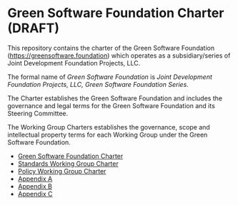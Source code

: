 # Green Software Foundation Charter (DRAFT)

This repository contains the charter of the Green Software Foundation (https://greensoftware.foundation) which operates as a
subsidiary/series of Joint Development Foundation Projects, LLC.

The formal name of *Green Software Foundation* is *Joint Development Foundation Projects, LLC, Green Software Foundation Series*.

The Charter establishes the Green Software Foundation and includes the governance and legal terms for the Green Software Foundation and its Steering Committee.

The Working Group Charters establishes the governance, scope and intellectual property terms for each Working Group under the Green Software Foundation.

- [Green Software Foundation Charter](./charter.md#project-charter)
- [Standards Working Group Charter](./charter.md#standards-working-group-charter)
- [Policy Working Group Charter](./charter.md#policy-working-group-charter)
- [Appendix A](./charter.md#appendix-a)
- [Appendix B](./charter.md#appendix-b)
- [Appendix C](./charter.md#appendix-c)

